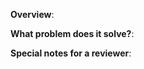 <!--
Thank you for sending a pull request! Here some tips for contributors:

1. Fill the description template below.
2. Include appropriate tests (if necessary). Make sure that all CI checks passed.
3. If the Pull Request is a work in progress, make use of GitHub's "Draft PR" feature and mark it as such.
-->

**Overview**:
<!-- Describe your changes briefly here. -->

**What problem does it solve?**:
<!--
- Please state in detail why we need this PR and what it solves.
- If your PR closes some of the existing issues, please add links to them here.
  Mentioned issues will be automatically closed.
  Usage: "Closes #<issue number>", or "Closes (paste link of issue)"
-->

**Special notes for a reviewer**:
